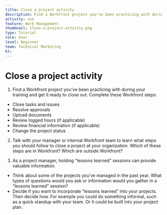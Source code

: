 ```yaml
---
title: Close a project activity
description: Find a Workfront project you’ve been practicing with during your training and get it ready to close out.
activity: use
feature: Work Management
thumbnail: close-a-project-activity.png
type: Tutorial
role: User
level: Beginner
team: Technical Marketing
kt: 
---
```

# Close a project activity

1. Find a Workfront project you’ve been practicing with during your training and get it ready to close out. Complete these Workfront steps:

* Close tasks and issues
* Resolve approvals
* Upload documents
* Review logged hours (if applicable)
* Review financial information (if applicable)
* Change the project status

2. Talk with your manager or internal Workfront team to learn what steps you should follow to close a project at your organization. Which of these steps are in Workfront? Which are outside Workfront?

1. As a project manager, holding “lessons learned” sessions can provide valuable information.

* Think about some of the projects you’ve managed in the past year. What types of questions would you ask or information would you gather in a “lessons learned” session?
* Decide if you want to incorporate “lessons learned” into your projects. Then decide how. For example you could do something informal, such as a quick standup with your team. Or it could be built into your project plan.

